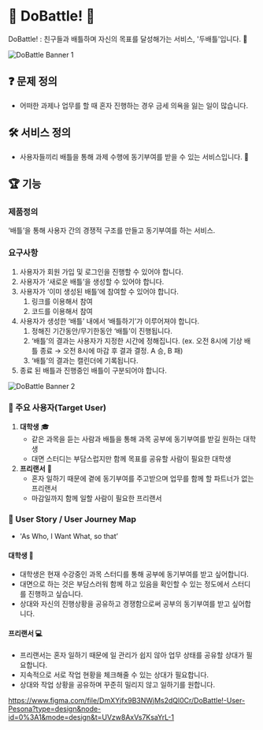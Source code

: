 # 🌟 DoBattle! 🌟

DoBattle! : 친구들과 배틀하며 자신의 목표를 달성해가는 서비스, '두배틀'입니다. 🚀

![DoBattle Banner 1](https://github.com/jud1thDev/DoBattle/assets/141399892/4689bf1e-f9ea-4785-9875-7a1157b71201)

## ❓ 문제 정의

- 어떠한 과제나 업무를 할 때 혼자 진행하는 경우 금세 의욕을 잃는 일이 많습니다.

## 🛠 서비스 정의

- 사용자들끼리 배틀을 통해 과제 수행에 동기부여를 받을 수 있는 서비스입니다. 💪

## 🏆 기능

### 제품정의
‘배틀’을 통해 사용자 간의 경쟁적 구조를 만들고 동기부여를 하는 서비스.

### 요구사항
1. 사용자가 회원 가입 및 로그인을 진행할 수 있어야 합니다.
2. 사용자가 ‘새로운 배틀’을 생성할 수 있어야 합니다.
3. 사용자가 ‘이미 생성된 배틀’에 참여할 수 있어야 합니다.
    1. 링크를 이용해서 참여
    2. 코드를 이용해서 참여
4. 사용자가 생성한 ‘배틀’ 내에서 ‘배틀하기’가 이루어져야 합니다.
    1. 정해진 기간동안/무기한동안 ‘배틀’이 진행됩니다.
    2. ‘배틀’의 결과는 사용자가 지정한 시간에 정해집니다. (ex. 오전 8시에 기상 배틀 종료 → 오전 8시에 마감 후 결과 결정. A 승, B 패)
    3. ‘배틀’의 결과는 캘린더에 기록됩니다.
5. 종료 된 배틀과 진행중인 배틀이 구분되어야 합니다.

![DoBattle Banner 2](https://github.com/jud1thDev/DoBattle/assets/141399892/9b05a3e2-0834-4b39-853f-507b7403829d)

### 🎯 주요 사용자(Target User)

1. **대학생** 🎓
    - 같은 과목을 듣는 사람과 배틀을 통해 과목 공부에 동기부여를 받길 원하는 대학생
    - 대면 스터디는 부담스럽지만 함께 목표를 공유할 사람이 필요한 대학생
2. **프리랜서** 💼
    - 혼자 일하기 때문에 곁에 동기부여를 주고받으며 업무를 함께 할 파트너가 없는 프리랜서
    - 마감일까지 함께 일할 사람이 필요한 프리랜서

### 📖 User Story / User Journey Map

- 'As Who, I Want What, so that’

#### 대학생 📘

- 대학생은 현재 수강중인 과목 스터디를 통해 공부에 동기부여를 받고 싶어합니다.
- 대면으로 하는 것은 부담스러워 함께 하고 있음을 확인할 수 있는 정도에서 스터디를 진행하고 싶습니다.
- 상대와 자신의 진행상황을 공유하고 경쟁함으로써 공부의 동기부여를 받고 싶어합니다.

#### 프리랜서 💻

- 프리랜서는 혼자 일하기 때문에 일 관리가 쉽지 않아 업무 상태를 공유할 상대가 필요합니다.
- 지속적으로 서로 작업 현황을 체크해줄 수 있는 상대가 필요합니다.
- 상대와 작업 상황을 공유하며 꾸준히 밀리지 않고 일하기를 원합니다.

https://www.figma.com/file/DmXYjfx9B3NWjMs2dQl0Cr/DoBattle!-User-Pesona?type=design&node-id=0%3A1&mode=design&t=UVzw8AxVs7KsaYrL-1
